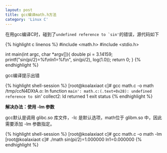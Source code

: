 ```yaml
---
layout: post
title: gcc编译math.h方法
category: 'Linux C'
---
```


在用gcc编译C时，碰到了``undefined reference to `sin'``的错误，源代码如下

{% highlight c linenos %}
#include <math.h>
#include <stdio.h>

int main(int argc, char *argv[]){
  double pi = 3.14159;
  printf("sin(pi/2)=%f\nln1=%f\n", sin(pi/2), log(1.0));
  return 0;
}
{% endhighlight %}

gcc编译提示出错

{% highlight shell-session %}
[root@koalaxiaot c]# gcc math.c -o math
/tmp/ccN4DXtA.o: In function `main':
math.c:(.text+0x28): undefined reference to `sin'
collect2: ld returned 1 exit status
{% endhighlight %}

**解决办法：使用 -lm 参数**

gcc默认是调用 glibc.so 库文件，-lc 是默认选项，math位于 glibm.so 中，因此需要添加 -lm 参数指定。

{% highlight shell-session %}
[root@koalaxiaot c]# gcc math.c -o math -lm
[root@koalaxiaot c]# ./math 
sin(pi/2)=1.000000
ln1=0.000000
{% endhighlight %}
